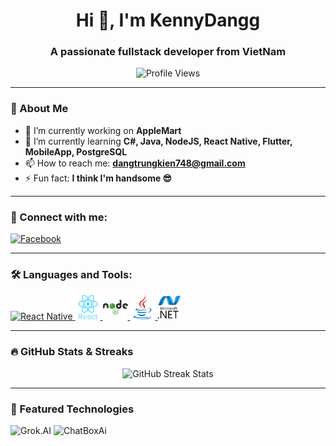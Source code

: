### <h1 align="center">Hi 👋, I'm KennyDangg</h1>
<h3 align="center">A passionate fullstack developer from VietNam</h3>

<p align="center">
  <img src="https://komarev.com/ghpvc/?username=kennyydang&label=Profile%20views&color=0e75b6&style=flat" alt="Profile Views" />
</p>

---

### 🚀 About Me

- 🔭 I’m currently working on **AppleMart**  
- 🌱 I’m currently learning **C#, Java, NodeJS, React Native, Flutter, MobileApp, PostgreSQL**  
- 📫 How to reach me: **dangtrungkien748@gmail.com**  
- ⚡ Fun fact: **I think I'm handsome 😎**

---

### 💬 Connect with me:
<p align="left">
  <a href="https://www.facebook.com/kennydang15/" target="_blank">
    <img src="https://img.shields.io/badge/Facebook-%231877F2.svg?style=for-the-badge&logo=facebook&logoColor=white" alt="Facebook">
  </a>
</p>

---

### 🛠️ Languages and Tools:
<p align="left">
  <a href="https://reactnative.dev/" target="_blank">
    <img src="https://reactnative.dev/img/header_logo.svg" alt="React Native" width="40" height="40"/>
  </a>
  <a href="https://reactjs.org/" target="_blank">
    <img src="https://raw.githubusercontent.com/devicons/devicon/master/icons/react/react-original-wordmark.svg" alt="React" width="40" height="40"/>
  </a>
  <a href="https://nodejs.org/" target="_blank">
    <img src="https://raw.githubusercontent.com/devicons/devicon/master/icons/nodejs/nodejs-original-wordmark.svg" alt="NodeJS" width="40" height="40"/>
  </a>
  <a href="https://www.java.com/" target="_blank">
    <img src="https://raw.githubusercontent.com/devicons/devicon/master/icons/java/java-original.svg" alt="Java" width="40" height="40"/>
  </a>
  <a href="https://dotnet.microsoft.com/" target="_blank">
    <img src="https://raw.githubusercontent.com/devicons/devicon/master/icons/dot-net/dot-net-original-wordmark.svg" alt=".NET" width="40" height="40"/>
  </a>
</p>

---

### 🔥 GitHub Stats & Streaks
<p align="center">
  <img src="https://github-readme-streak-stats.herokuapp.com/?user=kennyydang&theme=dark" alt="GitHub Streak Stats" />
</p>

---

### 🌟 Featured Technologies
<p align="left">
  <img src="https://upload.wikimedia.org/wikipedia/commons/4/4a/Grok_AI_logo.png" alt="Grok.AI" width="100" />
  <img src="https://upload.wikimedia.org/wikipedia/commons/3/3b/ChatGPT_logo.svg" alt="ChatBoxAi" width="100" />
</p>
